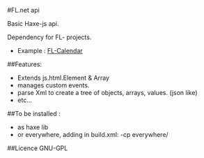 #FL.net api 

Basic Haxe-js api.  

Dependency for FL- projects. 

- Example : [FL-Calendar](https://github.com/flashline/FL-Calendar)



##Features: 

- Extends js.html.Element & Array 
- manages custom events.  
- parse Xml to create a tree of objects, arrays, values. (json like)
- etc...

##To be installed :   

- as haxe lib  
- or everywhere, adding in build.xml:  -cp everywhere/

##Licence 
GNU-GPL

